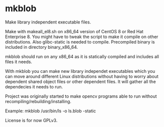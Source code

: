 # mkblob
Make library independent executable files.

Make with makeall_el8.sh on x86_64 version of CentOS 8 or Red Hat Enterprise 8. 
You might have to tweak the script to make it compile on other distributions.
Also glibc-static is needed to compile. 
Precompiled binary is included in directory binary_x86_64.

mkblob should run on any x86_64 as it is statically compiled
and includes all files it needs.

With mkblob you can make new library independet executables which you can move
around different Linux distributions without having to worry about dependent 
shared object files or other dependent files. It will gather all the dependecies 
it needs to run.

Project was originally started to make opencv programs able to run without recompiling/rebuilding/installing.

Example: mkblob /usr/bin/ls -o ls.blob -static

License is for now GPLv3.
